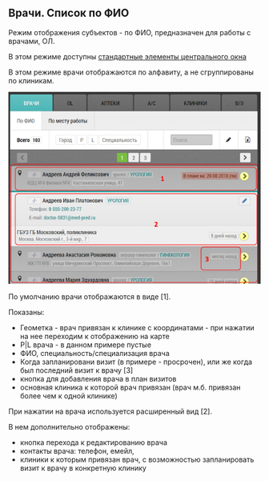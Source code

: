 ## Врачи. Список по ФИО

Режим отображения субъектов - по ФИО, предназначен для работы с врачами, ОЛ.

В этом режиме доступны [стандартные элементы центрального окна](rep-planning-central-block.md)


В этом режиме врачи отображаются по алфавиту, а не сгруппированы по клиникам.

![](../images/rep-planning-central-block-subjects-fio.png)

По умолчанию врачи отображаются в виде [1].

Показаны:

  - Геометка - врач привязан к клинике 
  с координатами - при нажатии на нее переходим к отображению на карте
  - P|L врача - в данном примере пустые
  - ФИО, специальность/специализация врача
  - Когда запланировани визит (в примере - просрочен), 
  или же когда был последний визит к врачу [3]
  - кнопка для добавления врача в план визитов
  - основная клиника к которой врач привязан (врач м.б. привязан более чем к одной клинике)
  
При нажатии на врача используется расширенный вид [2].

В нем дополнительно отображены:

  - кнопка перехода к редактированию врача
  - контакты врача: телефон, емейл,
  - клиники к которым привязан врач, с возможностью запланировать визит к врачу в конкретную клинику
